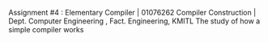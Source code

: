 Assignment #4 : Elementary Compiler | 01076262 Compiler Construction | Dept. Computer Engineering , Fact. Engineering, KMITL
The study of how a simple compiler works
